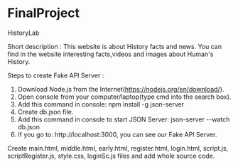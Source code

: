# FinalProject
HistoryLab

Short description : This website is about History facts and news. You can find in the website interesting facts,videos and images about Human's History.

Steps to create Fake API Server :
1) Download Node.js from the Internet(https://nodejs.org/en/download/).
2) Open console from your computer/laptop(type cmd into the search box).
3) Add this command in console: npm install -g json-server
4) Create db.json file.
5) Add this command in console to start JSON Server: json-server --watch db.json
6) If you go to: http://localhost:3000, you can see our Fake API Server.

Create main.html, middle.html, early.html, register.html, login.html, script.js, scriptRegister.js, style.css, loginSc.js files and add whole source code.
